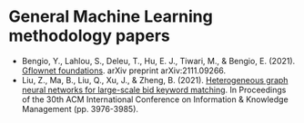 # General Machine Learning methodology papers 

- Bengio, Y., Lahlou, S., Deleu, T., Hu, E. J., Tiwari, M., & Bengio, E. (2021). [Gflownet foundations](https://arxiv.org/abs/2111.09266). arXiv preprint arXiv:2111.09266.
- Liu, Z., Ma, B., Liu, Q., Xu, J., & Zheng, B. (2021). [Heterogeneous graph neural networks for large-scale bid keyword matching](https://arxiv.org/abs/2111.00926). In Proceedings of the 30th ACM International Conference on Information & Knowledge Management (pp. 3976-3985).
